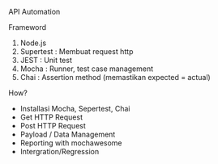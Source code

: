 API Automation

Frameword
1. Node.js
2. Supertest : Membuat request http
3. JEST : Unit test
4. Mocha : Runner, test case management
5. Chai : Assertion method (memastikan expected = actual)

How?
- Installasi Mocha, Sepertest, Chai
- Get HTTP Request
- Post HTTP Request
- Payload / Data Management
- Reporting with mochawesome
- Intergration/Regression
